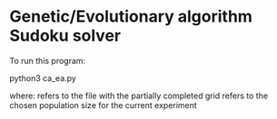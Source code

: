 # Genetic/Evolutionary algorithm Sudoku solver

To run this program:

python3 ca_ea.py <filename> <population size>

where:
<filename> refers to the file with the partially completed grid
<population size> refers to the chosen population size for the current experiment
